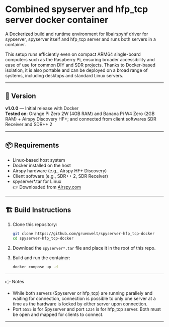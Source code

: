 # Combined spyserver and hfp_tcp server docker container

A Dockerized build and runtime environment for libairspyhf driver for sypserver, spyserver itself and hfp_tcp server and runs both servers in a container.

This setup runs efficiently even on compact ARM64 single-board computers such as the Raspberry Pi, ensuring broader accessibility and ease of use for common DIY and SDR projects. Thanks to Docker-based isolation, it is also portable and can be deployed on a broad range of systems, including desktops and standard Linux servers.

---

## 📌 Version

**v1.0.0** — Initial release with Docker  
**Tested on**: Orange Pi Zero 2W (4GB RAM) and Banana Pi W4 Zero (2GB RAM) + Airspy Discovery HF+; and connected from client softwares SDR Receiver and SDR++ 2

---

## 📦 Requirements

- Linux-based host system
- Docker installed on the host
- Airspy hardware (e.g., Airspy HF+ Discovery)
- Client software (e.g., SDR++ 2, SDR Receiver)
- spyserver*.tar for Linux  
  👉 Downloaded from [Airspy.com](https://airspy.com/download)

---

## 🏗️ Build Instructions

1. Clone this repository:

   ```bash
   git clone https://github.com/gruenwelt/spyserver-hfp_tcp-docker
   cd spyserver-hfp_tcp-docker
   ```

2. Download the `spyserver*.tar` file and place it in the root of this repo.

3. Build and run the container:

   ```bash
   docker compose up -d
   ```

---

👉 Notes

- While both servers (Spyserver or hfp_tcp) are running parallely and waiting for connection, connection is possible to only one server at a time as the hardware is locked by either server upon connection.
- Port `5555` is for Spyserver and port `1234` is for hfp_tcp server. Both must be open and mapped for clients to connect.

---
